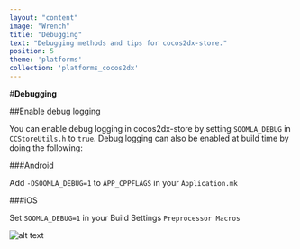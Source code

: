 ```yaml
---
layout: "content"
image: "Wrench"
title: "Debugging"
text: "Debugging methods and tips for cocos2dx-store."
position: 5
theme: 'platforms'
collection: 'platforms_cocos2dx'
---
```


#**Debugging**

##Enable debug logging

You can enable debug logging in cocos2dx-store by setting `SOOMLA_DEBUG` in `CCStoreUtils.h` to `true`. Debug logging can also be enabled at build time by doing the following:

###Android

Add `-DSOOMLA_DEBUG=1` to `APP_CPPFLAGS` in your `Application.mk`

###iOS

Set `SOOMLA_DEBUG=1` in your Build Settings `Preprocessor Macros`

![alt text](/img/tutorial_img/cocos2dx_debugging/debugging.png "Debugging")
